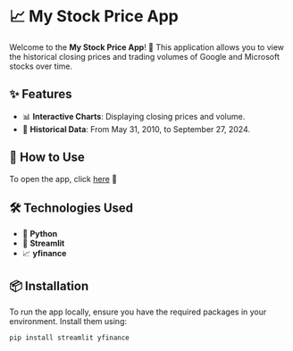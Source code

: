 # 📈 My Stock Price App

Welcome to the **My Stock Price App**! 🎉 This application allows you to view the historical closing prices and trading volumes of Google and Microsoft stocks over time.

## ✨ Features

- 📊 **Interactive Charts**: Displaying closing prices and volume.
- 📅 **Historical Data**: From May 31, 2010, to September 27, 2024.

## 🚀 How to Use

To open the app, click [here](https://mystockappp.streamlit.app/) 🔗

## 🛠 Technologies Used

- 🐍 **Python**
- 🌊 **Streamlit**
- 📈 **yfinance**

## 📦 Installation

To run the app locally, ensure you have the required packages in your environment. Install them using:
```bash
pip install streamlit yfinance
```
